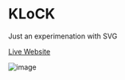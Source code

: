 # KLoCK

Just an experimenation with SVG

[Live Website](https://mynamearnav.github.io/klokc/)

![image](https://github.com/myNameArnav/klokc/assets/35961071/fc031b8c-df99-4d81-9734-b12eb33aeef8)

